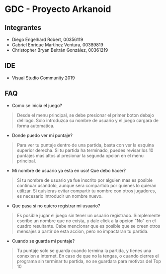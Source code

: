 # GDC - Proyecto Arkanoid

## Integrantes
- Diego Engelhard Robert, 00356119
- Gabriel Enrique Martínez Ventura, 00389819
- Christopher Bryan Beltrán González, 00361219

## IDE
- Visual Studio Community 2019

## FAQ
- Como se inicia el juego?
> Desde el menu principal, se debe presionar el primer boton debajo del logo. Solo introduzca su nombre de usuario y el juego cargara de forma automatica.
- Donde puedo ver mi puntaje?
> Para ver tu puntaje dentro de una partida, basta con ver la esquina superior derecha. Si tu partida ha terminado, puedes revisar los 10 puntajes mas altos al presionar la segunda opcion en el menu principal.
- Mi nombre de usuario ya esta en uso! Que debo hacer?
> Si tu nombre de usuario ya fue inscrito por alguien mas es posible continuar usandolo, aunque sera compartido por quienes lo quieran utilizar. Si quisieras evitar compartir tu nombre con otros jugadores, es necesario introducir un nombre nuevo.
- Que pasa si no quiero registrar mi usuario?
> Es posible jugar el juego sin tener un usuario registrado. Simplemente escribe un nombre que no exista, y dale click a la opcion "No" en el cuadro resultante. Cabe mencionar que es posible que se creen otros mensajes a partir de esta accion, pero no impactaran tu partida.
- Cuando se guarda mi puntaje?
> Tu puntaje solo se guarda cuando termina la partida, y tienes una conexion a internet. En caso de que no la tengas, o cuando cierres el programa sin terminar tu partida, no se guardara para motivos del Top 10
